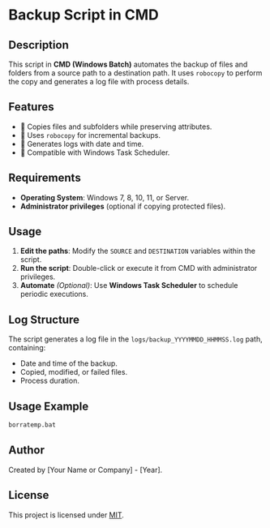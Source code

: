 # Backup Script in CMD

## Description
This script in **CMD (Windows Batch)** automates the backup of files and folders from a source path to a destination path. It uses `robocopy` to perform the copy and generates a log file with process details.

## Features
- 📂 Copies files and subfolders while preserving attributes.
- 📌 Uses `robocopy` for incremental backups.
- 📝 Generates logs with date and time.
- 🔄 Compatible with Windows Task Scheduler.

## Requirements
- **Operating System**: Windows 7, 8, 10, 11, or Server.
- **Administrator privileges** (optional if copying protected files).

## Usage
1. **Edit the paths**: Modify the `SOURCE` and `DESTINATION` variables within the script.
2. **Run the script**: Double-click or execute it from CMD with administrator privileges.
3. **Automate** *(Optional)*: Use **Windows Task Scheduler** to schedule periodic executions.

## Log Structure
The script generates a log file in the `logs/backup_YYYYMMDD_HHMMSS.log` path, containing:
- Date and time of the backup.
- Copied, modified, or failed files.
- Process duration.

## Usage Example
```cmd
borratemp.bat
```

## Author
Created by [Your Name or Company] - [Year].

## License
This project is licensed under [MIT](https://github.com/MarcPerarnau/Script-Copia-de-Seguridad/LICENSE).

